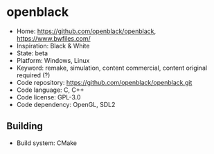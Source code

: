 # openblack

- Home: https://github.com/openblack/openblack, https://www.bwfiles.com/
- Inspiration: Black & White
- State: beta
- Platform: Windows, Linux
- Keyword: remake, simulation, content commercial, content original required (?)
- Code repository: https://github.com/openblack/openblack.git
- Code language: C, C++
- Code license: GPL-3.0
- Code dependency: OpenGL, SDL2

## Building

- Build system: CMake
